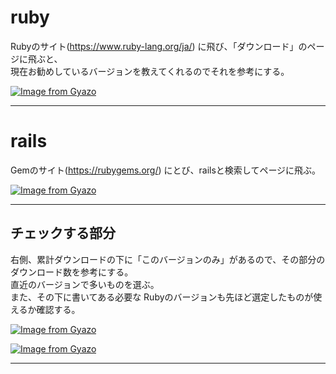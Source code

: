 # ruby
Rubyのサイト(https://www.ruby-lang.org/ja/) に飛び、「ダウンロード」のページに飛ぶと、  
現在お勧めしているバージョンを教えてくれるのでそれを参考にする。

[![Image from Gyazo](https://i.gyazo.com/044a830748479a5b405ef5eee0552df5.png)](https://gyazo.com/044a830748479a5b405ef5eee0552df5)

***

# rails 
Gemのサイト(https://rubygems.org/) にとび、railsと検索してページに飛ぶ。

[![Image from Gyazo](https://i.gyazo.com/be9c7ded5e64a74515b853faebf880db.png)](https://gyazo.com/be9c7ded5e64a74515b853faebf880db)
***

## チェックする部分
右側、累計ダウンロードの下に「このバージョンのみ」があるので、その部分のダウンロード数を参考にする。  
直近のバージョンで多いものを選ぶ。  
また、その下に書いてある必要な Rubyのバージョンも先ほど選定したものが使えるか確認する。

[![Image from Gyazo](https://i.gyazo.com/37588fdfc420b290a112365bb299efdb.png)](https://gyazo.com/37588fdfc420b290a112365bb299efdb)

[![Image from Gyazo](https://i.gyazo.com/3cb3546c11c24ccf252b78122d2e2c40.png)](https://gyazo.com/3cb3546c11c24ccf252b78122d2e2c40)
***
